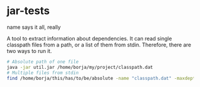 # jar-tests
name says it all, really

A tool to extract information about dependencies. It can read single classpath files from a path, or a list of them from stdin. Therefore, there are two ways to run it.

```bash
# Absolute path of one file
java -jar util.jar /home/borja/my/project/classpath.dat
# Multiple files from stdin
find /home/borja/this/has/to/be/absolute -name "classpath.dat" -maxdepth 3 | java -jar util.jar
```
